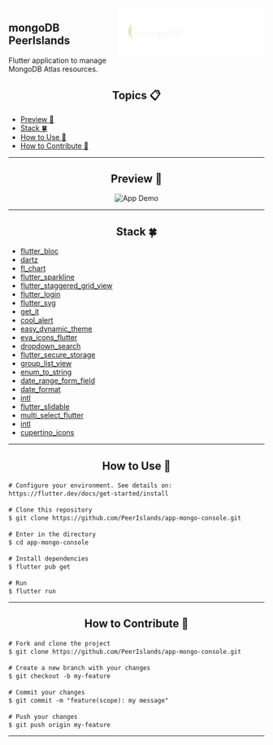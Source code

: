 <a href="https://yeslms.com/">
    <img src="./docs/media/mongo_peer.png" target="_blank" align="right" height="100"
    style="background-color:green;" />
</a>

## mongoDB PeerIslands
Flutter application to manage MongoDB Atlas resources.

<h2 align="center">Topics 📋</h2>

- [Preview 📱](#preview-)
- [Stack 🍀](#stack-)
- [How to Use 🤔](#how-to-use-)
- [How to Contribute 💪](#how-to-contribute-)

---

<h2 align="center">Preview 📱</h2>
   <p align="center">
      <img src="./docs/media/app.gif" width="400" alt="App Demo">
   </p>

 ---

<h2 align="center">Stack 🍀</h2>

- [flutter_bloc](https://pub.dev/packages/flutter_bloc) 
- [dartz](https://pub.dev/packages/dartz) 
- [fl_chart](https://pub.dev/packages/fl_chart)
- [flutter_sparkline](https://pub.dev/packages/flutter_sparkline)
- [flutter_staggered_grid_view](https://pub.dev/packages/flutter_staggered_grid_view)
- [flutter_login](https://pub.dev/packages/flutter_login)
- [flutter_svg](https://pub.dev/packages/flutter_svg)
- [get_it](https://pub.dev/packages/get_it)
- [cool_alert](https://pub.dev/packages/cool_alert)
- [easy_dynamic_theme](https://pub.dev/packages/easy_dynamic_theme)
- [eva_icons_flutter](https://pub.dev/packages/eva_icons_flutter)
- [dropdown_search](https://pub.dev/packages/dropdown_search)
- [flutter_secure_storage](https://pub.dev/packages/flutter_secure_storage)
- [group_list_view](https://pub.dev/packages/group_list_view)
- [enum_to_string](https://pub.dev/packages/enum_to_string)
- [date_range_form_field](https://pub.dev/packages/date_range_form_field)
- [date_format](https://pub.dev/packages/date_format)
- [intl](https://pub.dev/packages/intl)
- [flutter_slidable](https://pub.dev/packages/flutter_slidable)
- [multi_select_flutter](https://pub.dev/packages/multi_select_flutter)
- [intl](https://pub.dev/packages/dio)
- [cupertino_icons](https://pub.dev/packages/cupertino_icons)

---

<h2 align="center">How to Use 🤔</h2>

   ```
   # Configure your environment. See details on: https://flutter.dev/docs/get-started/install
   
   # Clone this repository
   $ git clone https://github.com/PeerIslands/app-mongo-console.git

   # Enter in the directory
   $ cd app-mongo-console

   # Install dependencies
   $ flutter pub get

   # Run
   $ flutter run
   ```

---

<h2 align="center">How to Contribute 💪</h2>

   ```
   # Fork and clone the project
   $ git clone https://github.com/PeerIslands/app-mongo-console.git

   # Create a new branch with your changes
   $ git checkout -b my-feature

   # Commit your changes
   $ git commit -m "feature(scope): my message"

   # Push your changes
   $ git push origin my-feature
   ```

---